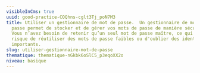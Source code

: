 ```yaml
---
visibleInCms: true
uuid: good-practice-COQhns-cglt3Tj_poN7M3
title: Utiliser un gestionnaire de mot de passe.  Un gestionnaire de mots de
  passe permet de stocker et de gérer vos mots de passe de manière sécurisée.
  Vous n’avez besoin de retenir qu’un seul mot de passe maître, ce qui réduit le
  risque de réutiliser des mots de passe faibles ou d'oublier des identifiants
  importants.
slug: utiliser-gestionnaire-mot-de-passe
thematique: thematique-nGkbk6oSlC5_p3eqoXX2o
niveau: basique
---
```

